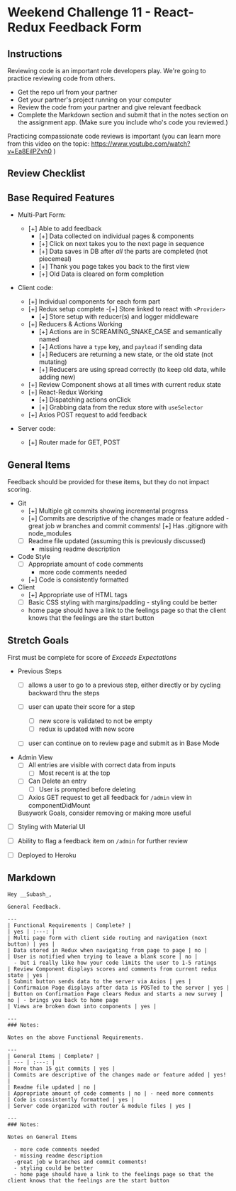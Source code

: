 # Weekend Challenge 11 - React-Redux Feedback Form

## Instructions

Reviewing code is an important role developers play. We're going to practice reviewing code from others.

- Get the repo url from your partner
- Get your partner's project running on your computer
- Review the code from your partner and give relevant feedback
- Complete the Markdown section and submit that in the notes section on the assignment app. (Make sure you include who's code you reviewed.)

Practicing compassionate code reviews is important (you can learn more from this video on the topic: https://www.youtube.com/watch?v=Ea8EiIPZvh0 )

## Review Checklist

## Base Required Features 

- Multi-Part Form:  
  - [+] Able to add feedback
    - [+] Data collected on individual pages & components
    - [+] Click on next takes you to the next page in sequence
    - [+] Data saves in DB after *all* the parts are completed (not piecemeal)
    - [+] Thank you page takes you back to the first view
    - [+] Old Data is cleared on form completion

- Client code:
  - [+]  Individual components for each form part
  - [+]  Redux setup complete
    -[+] Store linked to react with `<Provider>`
    - [+] Store setup with reducer(s) and logger middleware 
  - [+] Reducers & Actions Working
    - [+] Actions are in SCREAMING_SNAKE_CASE and semantically named
    - [+] Actions have a `type` key, and `payload` if sending data
    - [+] Reducers are returning a new state, or the old state (not mutating)
    -  [+] Reducers are using spread correctly (to keep old data, while adding new)
  - [+] Review Component shows at all times with current redux state
  - [+] React-Redux Working
    - [+] Dispatching actions onClick
    - [+] Grabbing data from the redux store with `useSelector`
  - [+] Axios POST request to add feedback


- Server code:   
  - [+] Router made for GET, POST


## General Items
Feedback should be provided for these items, but they do not impact scoring.

- Git 
  - [+] Multiple git commits showing incremental progress
  - [+] Commits are descriptive of the changes made or feature added 
        -great job w branches and commit comments! 
  [+] Has .gitignore with node_modules
  - [ ] Readme file updated (assuming this is previously discussed)
      - missing readme description
- Code Style 
  - [ ] Appropriate amount of code comments
      - more code comments needed 
  - [+] Code is consistently formatted
- Client
  - [+] Appropriate use of HTML tags
  - [ ] Basic CSS styling with margins/padding
        - styling could be better 
  - home page should have a link to the feelings page so that the client knows that the feelings are the start button 


## Stretch Goals
First must be complete for score of  _Exceeds Expectations_

- Previous Steps
  - [ ] allows a user to go to a previous step, either directly or by cycling backward thru the steps
  - [ ] user can upate their score for a step
    - [ ] new score is validated to not be empty
    - [ ] redux is updated with new score
  - [ ] user can continue on to review page and submit as in Base Mode


- Admin View
  - [ ] All entries are visible with correct data from inputs
    - [ ] Most recent is at the top
  - [ ] Can Delete an entry
    - [ ] User is prompted before deleting
  - [ ] Axios GET request to get all feedback for `/admin` view in componentDidMount

  Busywork Goals, consider removing or making more useful

- [ ] Styling with Material UI
- [ ] Ability to flag a feedback item on `/admin` for further review
- [ ] Deployed to Heroku


## Markdown

```
Hey __Subash_,

General Feedback.

---
| Functional Requirements | Complete? |
| yes | :---: |
| Multi page form with client side routing and navigation (next button) | yes |
| Data stored in Redux when navigating from page to page | no |
| User is notified when trying to leave a blank score | no |
  - but i really like how your code limits the user to 1-5 ratings 
| Review Component displays scores and comments from current redux state | yes |
| Submit button sends data to the server via Axios | yes |
| Confirmaion Page displays after data is POSTed to the server | yes |
| Button on Confirmation Page clears Redux and starts a new survey | no | - brings you back to home page
| Views are broken down into components | yes |

---
### Notes:

Notes on the above Functional Requirements.

---
| General Items | Complete? |
| --- | :---: |
| More than 15 git commits | yes |
| Commits are descriptive of the changes made or feature added | yes! |
| Readme file updated | no |
| Appropriate amount of code comments | no | - need more comments
| Code is consistently formatted | yes |
| Server code organized with router & module files | yes |

---
### Notes:

Notes on General Items

```
      - more code comments needed 
      - missing readme description
      -great job w branches and commit comments! 
      - styling could be better 
      - home page should have a link to the feelings page so that the client knows that the feelings are the start button 